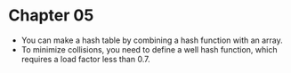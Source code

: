 # Chapter 05

- You can make a hash table by combining a hash function with an array.
- To minimize collisions, you need to define a well hash function, which requires a load factor less than 0.7.